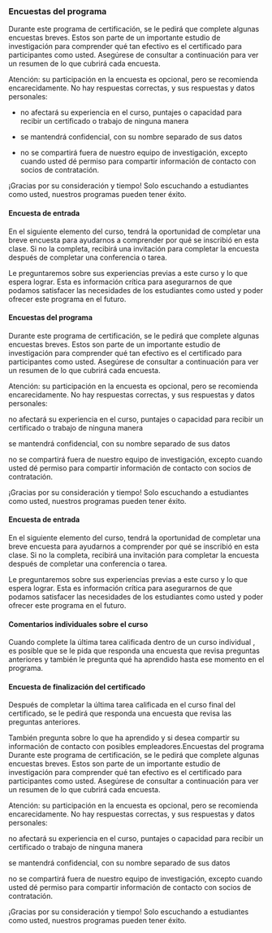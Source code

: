 ### Encuestas del programa

Durante este programa de certificación, se le pedirá que complete algunas encuestas breves. Estos son parte de un importante estudio de investigación para comprender qué tan efectivo es el certificado para participantes como usted. Asegúrese de consultar a continuación para ver un resumen de lo que cubrirá cada encuesta.

Atención: su participación en la encuesta es opcional, pero se recomienda encarecidamente. No hay respuestas correctas, y sus respuestas y datos personales:

* no afectará su experiencia en el curso, puntajes o capacidad para recibir un certificado o trabajo de ninguna manera

* se mantendrá confidencial, con su nombre separado de sus datos

* no se compartirá fuera de nuestro equipo de investigación, excepto cuando usted dé permiso para compartir información de contacto con socios de contratación.

¡Gracias por su consideración y tiempo! Solo escuchando a estudiantes como usted, nuestros programas pueden tener éxito.

#### Encuesta de entrada
En el siguiente elemento del curso, tendrá la oportunidad de completar una breve encuesta para ayudarnos a comprender por qué se inscribió en esta clase. Si no la completa, recibirá una invitación para completar la encuesta después de completar una conferencia o tarea.

Le preguntaremos sobre sus experiencias previas a este curso y lo que espera lograr. Esta es información crítica para asegurarnos de que podamos satisfacer las necesidades de los estudiantes como usted y poder ofrecer este programa en el futuro.

#### Encuestas del programa
Durante este programa de certificación, se le pedirá que complete algunas encuestas breves. Estos son parte de un importante estudio de investigación para comprender qué tan efectivo es el certificado para participantes como usted. Asegúrese de consultar a continuación para ver un resumen de lo que cubrirá cada encuesta.

Atención: su participación en la encuesta es opcional, pero se recomienda encarecidamente. No hay respuestas correctas, y sus respuestas y datos personales:

no afectará su experiencia en el curso, puntajes o capacidad para recibir un certificado o trabajo de ninguna manera

se mantendrá confidencial, con su nombre separado de sus datos

no se compartirá fuera de nuestro equipo de investigación, excepto cuando usted dé permiso para compartir información de contacto con socios de contratación.

¡Gracias por su consideración y tiempo! Solo escuchando a estudiantes como usted, nuestros programas pueden tener éxito.

#### Encuesta de entrada
En el siguiente elemento del curso, tendrá la oportunidad de completar una breve encuesta para ayudarnos a comprender por qué se inscribió en esta clase. Si no la completa, recibirá una invitación para completar la encuesta después de completar una conferencia o tarea.

Le preguntaremos sobre sus experiencias previas a este curso y lo que espera lograr. Esta es información crítica para asegurarnos de que podamos satisfacer las necesidades de los estudiantes como usted y poder ofrecer este programa en el futuro.

#### Comentarios individuales sobre el curso
Cuando complete la última tarea calificada dentro de un curso individual , es posible que se le pida que responda una encuesta que revisa preguntas anteriores y también le pregunta qué ha aprendido hasta ese momento en el programa. 

#### Encuesta de finalización del certificado
Después de completar la última tarea calificada en el curso final del certificado, se le pedirá que responda una encuesta que revisa las preguntas anteriores.

También pregunta sobre lo que ha aprendido y si desea compartir su información de contacto con posibles empleadores.Encuestas del programa
Durante este programa de certificación, se le pedirá que complete algunas encuestas breves. Estos son parte de un importante estudio de investigación para comprender qué tan efectivo es el certificado para participantes como usted. Asegúrese de consultar a continuación para ver un resumen de lo que cubrirá cada encuesta.

Atención: su participación en la encuesta es opcional, pero se recomienda encarecidamente. No hay respuestas correctas, y sus respuestas y datos personales:

no afectará su experiencia en el curso, puntajes o capacidad para recibir un certificado o trabajo de ninguna manera

se mantendrá confidencial, con su nombre separado de sus datos

no se compartirá fuera de nuestro equipo de investigación, excepto cuando usted dé permiso para compartir información de contacto con socios de contratación.

¡Gracias por su consideración y tiempo! Solo escuchando a estudiantes como usted, nuestros programas pueden tener éxito.

